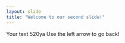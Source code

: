 ```yaml
---
layout: slide
title: "Welcome to our second slide!"
---
```

Your text 520ya
Use the left arrow to go back!
